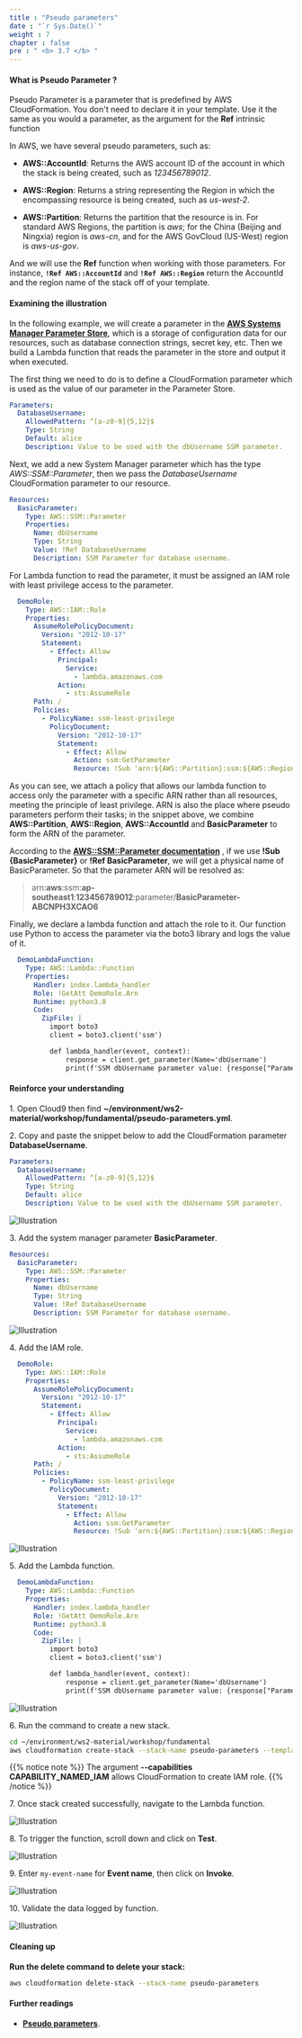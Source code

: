 ```yaml
---
title : "Pseudo parameters"
date : "`r Sys.Date()`"
weight : 7
chapter : false
pre : " <b> 3.7 </b> "
---
```


#### What is Pseudo Parameter ?

Pseudo Parameter is a parameter that is predefined by AWS CloudFormation. You don't need to declare it in your template. Use it the same as you would a parameter, as the argument for the **Ref** intrinsic function

In AWS, we have several pseudo parameters, such as:

* **AWS::AccountId**: Returns the AWS account ID of the account in which the stack is being created, such as *123456789012*.

* **AWS::Region**: Returns a string representing the Region in which the encompassing resource is being created, such as *us-west-2*.

* **AWS::Partition**: Returns the partition that the resource is in. For standard AWS Regions, the partition is *aws*; for the China (Beijing and Ningxia) region is *aws-cn*, and for the AWS GovCloud (US-West) region is *aws-us-gov*.

And we will use the **Ref** function when working with those parameters. For instance, **```!Ref AWS::AccountId```** and **```!Ref AWS::Region```** return the AccountId and the region name of the stack off of your template.

#### Examining the illustration

In the following example, we will create a parameter in the **[AWS Systems Manager Parameter Store](https://docs.aws.amazon.com/systems-manager/latest/userguide/systems-manager-parameter-store.html)**, which is a storage of configuration data for our resources, such as database connection strings, secret key, etc. Then we build a Lambda function that reads the parameter in the store and output it when executed.

The first thing we need to do is to define a CloudFormation parameter which is used as the value of our parameter in the Parameter Store.

```yaml
Parameters:
  DatabaseUsername:
    AllowedPattern: ^[a-z0-9]{5,12}$
    Type: String
    Default: alice
    Description: Value to be used with the dbUsername SSM parameter. 
```

Next, we add a new System Manager parameter which has the type *AWS::SSM::Parameter*, then we pass the *DatabaseUsername* CloudFormation parameter to our resource.

```yaml
Resources:
  BasicParameter:
    Type: AWS::SSM::Parameter
    Properties:
      Name: dbUsername
      Type: String
      Value: !Ref DatabaseUsername
      Description: SSM Parameter for database username.
```

For Lambda function to read the parameter, it must be assigned an IAM role with least privilege access to the parameter. 

```yaml
  DemoRole:
    Type: AWS::IAM::Role
    Properties:
      AssumeRolePolicyDocument:
        Version: "2012-10-17"
        Statement:
          - Effect: Allow
            Principal:
              Service:
                - lambda.amazonaws.com
            Action:
              - sts:AssumeRole
      Path: /
      Policies:
        - PolicyName: ssm-least-privilege
          PolicyDocument:
            Version: "2012-10-17"
            Statement:
              - Effect: Allow
                Action: ssm:GetParameter
                Resource: !Sub 'arn:${AWS::Partition}:ssm:${AWS::Region}:${AWS::AccountId}:parameter/${BasicParameter}'
```

As you can see, we attach a policy that allows our lambda function to access only the parameter with a specific ARN rather than all resources, meeting the principle of least privilege. ARN is also the place where pseudo parameters perform their tasks; in the snippet above, we combine **AWS::Partition**, **AWS::Region**, **AWS::AccountId** and **BasicParameter** to form the ARN of the parameter. 

According to the **[AWS::SSM::Parameter documentation](https://docs.aws.amazon.com/AWSCloudFormation/latest/UserGuide/aws-resource-ssm-parameter.html)** , if we use **!Sub {BasicParameter}** or **!Ref BasicParameter**, we will get a physical name of BasicParameter. So that the parameter ARN will be resolved as:

> arn:**aws**:ssm:**ap-southeast1**:**123456789012**:parameter/**BasicParameter-ABCNPH3XCAO6**

Finally, we declare a lambda function and attach the role to it. Our function use Python to access the parameter via the boto3 library and logs the value of it.

```yaml
  DemoLambdaFunction:
    Type: AWS::Lambda::Function
    Properties:
      Handler: index.lambda_handler
      Role: !GetAtt DemoRole.Arn
      Runtime: python3.8
      Code:
        ZipFile: |
          import boto3
          client = boto3.client('ssm')

          def lambda_handler(event, context):
              response = client.get_parameter(Name='dbUsername')
              print(f'SSM dbUsername parameter value: {response["Parameter"]["Value"]}')
```

#### Reinforce your understanding

1\. Open Cloud9 then find **~/environment/ws2-material/workshop/fundamental/pseudo-parameters.yml**.

2\. Copy and paste the snippet below to add the CloudFormation parameter **DatabaseUsername**.

```yaml
Parameters:
  DatabaseUsername:
    AllowedPattern: ^[a-z0-9]{5,12}$
    Type: String
    Default: alice
    Description: Value to be used with the dbUsername SSM parameter.
```

![Illustration](/images/3.7-PseudoParams/1.png)

3\. Add the system manager parameter **BasicParameter**.

```yaml
Resources:
  BasicParameter:
    Type: AWS::SSM::Parameter
    Properties:
      Name: dbUsername
      Type: String
      Value: !Ref DatabaseUsername
      Description: SSM Parameter for database username.
```

![Illustration](/images/3.7-PseudoParams/2.png)

4\. Add the IAM role.

```yaml
  DemoRole:
    Type: AWS::IAM::Role
    Properties:
      AssumeRolePolicyDocument:
        Version: "2012-10-17"
        Statement:
          - Effect: Allow
            Principal:
              Service:
                - lambda.amazonaws.com
            Action:
              - sts:AssumeRole
      Path: /
      Policies:
        - PolicyName: ssm-least-privilege
          PolicyDocument:
            Version: "2012-10-17"
            Statement:
              - Effect: Allow
                Action: ssm:GetParameter
                Resource: !Sub 'arn:${AWS::Partition}:ssm:${AWS::Region}:${AWS::AccountId}:parameter/${BasicParameter}'
```

![Illustration](/images/3.7-PseudoParams/3.png)

5\. Add the Lambda function.

```yaml
  DemoLambdaFunction:
    Type: AWS::Lambda::Function
    Properties:
      Handler: index.lambda_handler
      Role: !GetAtt DemoRole.Arn
      Runtime: python3.8
      Code:
        ZipFile: |
          import boto3
          client = boto3.client('ssm')

          def lambda_handler(event, context):
              response = client.get_parameter(Name='dbUsername')
              print(f'SSM dbUsername parameter value: {response["Parameter"]["Value"]}')
```

![Illustration](/images/3.7-PseudoParams/4.png)

6\. Run the command to create a new stack.

```bash
cd ~/environment/ws2-material/workshop/fundamental
aws cloudformation create-stack --stack-name pseudo-parameters --template-body file://pseudo-parameters.yml --capabilities CAPABILITY_NAMED_IAM
```

{{% notice note %}}
The argument **--capabilities CAPABILITY_NAMED_IAM** allows CloudFormation to create IAM role.
{{% /notice %}}

7\. Once stack created successfully, navigate to the Lambda function.

![Illustration](/images/3.7-PseudoParams/5.png)

8\. To trigger the function, scroll down and click on **Test**.

![Illustration](/images/3.7-PseudoParams/6.png)

9\. Enter `my-event-name` for **Event name**, then click on **Invoke**.

![Illustration](/images/3.7-PseudoParams/7.png)

10\. Validate the data logged by function.

![Illustration](/images/3.7-PseudoParams/8.png)

#### Cleaning up

**Run the delete command to delete your stack:**

```bash
aws cloudformation delete-stack --stack-name pseudo-parameters
```

#### Further readings

* **[Pseudo parameters](https://docs.aws.amazon.com/AWSCloudFormation/latest/UserGuide/pseudo-parameter-reference.html)**.